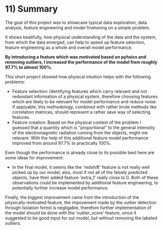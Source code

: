 # 11) Summary
The goal of this project was to showcase typical data exploration, data analysis, feature engineering and model finetuning on a simple problem.

It shows beatifully, how physical understanding of the data and the system, from which the data emerged, can help to speed up feature selection, feature engineering as a whole and overall model performance.

**By introducing a feature which was motivated based on pyhsics and removing outliers, I increased the performance of the model from roughly 97.7% to almost 100%.**

This short project showed how phyiscal intuition helps with the following problems:
 - Feature selection: Identifying features which carry relevant and not redundant information of a physical system, therefore choosing features which are likely to be relevant for model performance and reduce noise. If applyable, this methodology, combined with rather brute methods like correlation matrices, should represent a rather save way of selecting features.
 - Feature creation: Based on the physical context of the problem I guessed that a quantity which is "proportional" to the general intensitiy of the electromagnetic radiation coming from the objects, might me relevant. With the help of this additional feature model performance improved from around 97.7% to practically 100%.

Even though the performance is already close to its possible best here are some ideas for improvement:
 - In the final model, it seems like the 'redshift' feature is not really well picked up by our model, also, most if not all of the falsely predicted objects, have their added feature 'extra_1' really close to 0. Both of these observations could be implemented by additional feature engineering, to potentially further increase model performance.

Finally, the biggest improvement came from the introduction of the physically motivated feature, the impovement made by the outlier detection through Isolation forest is negligable, therefore further implementation of the model should be done with the 'outlier_score' feature, since it suggested to be good input for our model, but without removing the labeled outliers.